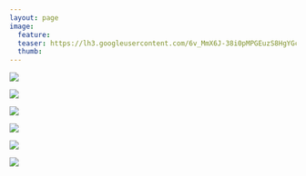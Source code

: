 ```yaml
---
layout: page
image:
  feature:
  teaser: https://lh3.googleusercontent.com/6v_MmX6J-38i0pMPGEuzS8HgYGcqS8ka8dsbi97xPF4=w245
  thumb:
---
```


![](https://lh3.googleusercontent.com/-qdS_qmifd2piQdXxmRK0DoB5TNTYtWGoexa9cIiTyA=w800)

![](https://lh3.googleusercontent.com/Cw8pb56pR3vNMY5X8pwfWzULvgBlp0T8M__HlnY6Qtw=w800)

![](https://lh3.googleusercontent.com/lLtMun8mD_46eTlc6Tt_4iZ7D7udthZaKVivXjtmsbQ=w800)

![](https://lh3.googleusercontent.com/-PMIsbPPimfFfh6KkgYbbdFNGIySHBLYt9vN8c4f018=w800)

![](https://lh3.googleusercontent.com/8wGAEJ5RR43JjzGdi7GLNsqRuT9mO4gfzWVkxH91gq0=w800)

![](https://lh3.googleusercontent.com/nR_ugNgcBzRk8H4LIOeg5yG2dWCpgFYl-f3q_ezeWN0=w800)
